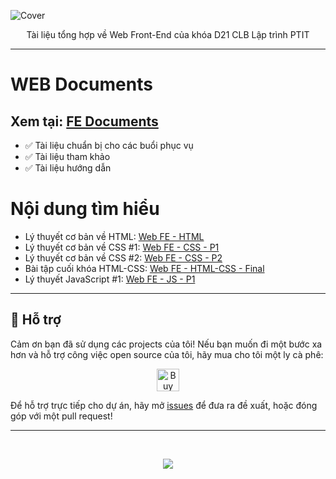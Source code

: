![Cover](https://github.com/nickken253/FE-Documents/assets/101244012/8aa5fcdb-50b4-4bc7-8bc5-b8648d24d3a8)

<p align = "center">
Tài liệu tổng hợp về Web Front-End của khóa D21 CLB Lập trình PTIT
</p>
<hr>

# WEB Documents
## Xem tại: [FE Documents](https://nickken253.github.io/FE-Documents/)
- ✅ Tài liệu chuẩn bị cho các buổi phục vụ
- ✅ Tài liệu tham khảo
- ✅ Tài liệu hướng dẫn
# Nội dung tìm hiểu 
- Lý thuyết cơ bản về HTML: [Web FE - HTML](https://github.com/nickken253/FE-Documents/tree/main/HTML-CSS/Buoi1)
- Lý thuyết cơ bản về CSS #1: [Web FE - CSS - P1](https://github.com/nickken253/FE-Documents/tree/main/HTML-CSS/Buoi2)
- Lý thuyết cơ bản về CSS #2: [Web FE - CSS - P2](https://github.com/nickken253/FE-Documents/tree/main/HTML-CSS/Buoi3)
- Bài tập cuối khóa HTML-CSS: [Web FE - HTML-CSS - Final](https://github.com/nickken253/FE-Documents/tree/main/HTML-CSS/End%20HTML%20CSS)
- Lý thuyết JavaScript #1: [Web FE - JS - P1](https://github.com/nickken253/FE-Documents/tree/main/JavaScript/JS-Buoi1)
<hr>

## 💖 Hỗ trợ

Cảm ơn bạn đã sử dụng các projects của tôi! Nếu bạn muốn đi một bước xa hơn và hỗ trợ công việc open source của tôi, hãy mua cho tôi một ly cà phê:

<p align="center">
  <a href='https://ko-fi.com/nickken' target='_blank'><img height='36' style='border:0px;height:36px;' src='https://cdn.ko-fi.com/cdn/kofi1.png?v=3' border='0' alt='Buy Me a Coffee at ko-fi.com' /></a>
</p>

Để hỗ trợ trực tiếp cho dự án, hãy mở [issues](https://github.com/nickken253/FE-Documents/issues/new) để đưa ra đề xuất, hoặc đóng góp với một pull request!

<hr>

<br>
<p align="center">
  <a href="">
    <img src="https://skillicons.dev/icons?i=html,css,js,react" />
  </a>
</p>

